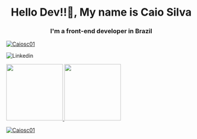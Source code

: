 

<h1 align="center">Hello Dev!!👋, My name is Caio Silva</h1>
<h3 align="center">I'm a front-end developer in Brazil</h3>

<p align="left"> <a href="https://github.com/ryo-ma/github-profile-trophy"><img src="https://github-profile-trophy.vercel.app/?username=Caiosc01" alt= "Caiosc01" /></a> </p>

![Linkedin](https://img.shields.io/badge/LinkedIn-0077B5?style=for-the-badge&logo=linkedin&logoColor=white)



<a href="https://github.com/CaioSC01">
<img height="150em" src="https://github-readme-stats.vercel.app/api/top-langs/?username=CaioSC01&layout=compact&langs_count=7&theme=vision-friendly-dark"/>
<img height="150em" src="https://github-readme-stats.vercel.app/api?username=CaioSC01&show_icons=true&theme=vision-friendly-dark&include_all_commits=true&count_private=true"/>
</div>
<p><img align="center" src="https://github-readme-streak-stats.herokuapp.com/?user=Caiosc01&" alt="Caiosc01" /></p>

 


  
